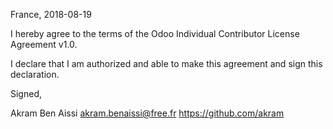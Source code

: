 France, 2018-08-19

I hereby agree to the terms of the Odoo Individual Contributor License Agreement v1.0.

I declare that I am authorized and able to make this agreement and sign this declaration.

Signed,

Akram Ben Aissi akram.benaissi@free.fr https://github.com/akram
